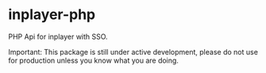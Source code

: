 # inplayer-php
PHP Api for inplayer with SSO.

Important: This package is still under active development, please do not use for production unless you know what you are doing.
